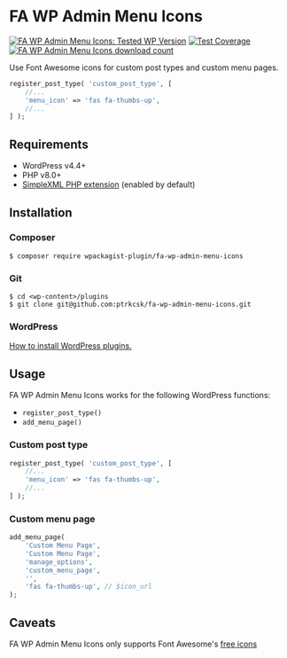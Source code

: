# FA WP Admin Menu Icons

[![FA WP Admin Menu Icons: Tested WP Version](https://img.shields.io/wordpress/plugin/tested/fa-wp-admin-menu-icons.svg)](https://wordpress.org/plugins/fa-wp-admin-menu-icons/) [![Test Coverage](https://api.codeclimate.com/v1/badges/8e7095f8f9347a38a868/test_coverage)](https://codeclimate.com/github/ptrkcsk/fa-wp-admin-menu-icons/test_coverage) [![FA WP Admin Menu Icons download count](https://img.shields.io/wordpress/plugin/dt/fa-wp-admin-menu-icons.svg)](https://wordpress.org/plugins/fa-wp-admin-menu-icons/)

Use Font Awesome icons for custom post types and custom menu pages.

```php
register_post_type( 'custom_post_type', [
    //...
    'menu_icon' => 'fas fa-thumbs-up',
    //...
] );
```

## Requirements

- WordPress v4.4+
- PHP v8.0+
- [SimpleXML PHP extension](https://www.php.net/manual/en/simplexml.installation.php) (enabled by default)

## Installation

### Composer

```
$ composer require wpackagist-plugin/fa-wp-admin-menu-icons
```

### Git

```
$ cd <wp-content>/plugins
$ git clone git@github.com:ptrkcsk/fa-wp-admin-menu-icons.git
```

### WordPress

[How to install WordPress plugins.](https://codex.wordpress.org/Managing_Plugins#Installing_Plugins)


## Usage

FA WP Admin Menu Icons works for the following WordPress functions:

- `register_post_type()`
- `add_menu_page()`

### Custom post type

```php
register_post_type( 'custom_post_type', [
    //...
    'menu_icon' => 'fas fa-thumbs-up',
    //...
] );
```

### Custom menu page

```php
add_menu_page(
    'Custom Menu Page',
    'Custom Menu Page',
    'manage_options',
    'custom_menu_page',
    '',
    'fas fa-thumbs-up', // $icon_url
);
```

## Caveats

FA WP Admin Menu Icons only supports Font Awesome's [free icons](https://fontawesome.com/v5.15/icons?d=gallery&p=2&m=free)
